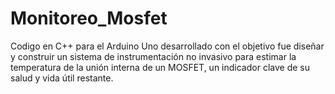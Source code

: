 # Monitoreo_Mosfet
Codigo en C++ para el Arduino Uno desarrollado con el objetivo fue diseñar y construir un sistema de instrumentación no invasivo para estimar la temperatura de la unión interna de un MOSFET, un indicador clave de su salud y vida útil restante.
